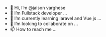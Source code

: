 - 👋 Hi, I’m @jaison varghese
- 👀 I’m Fullstack developer ...
- 🌱 I’m currently learning laravel and Vue js ...
- 💞️ I’m looking to collaborate on ...
- 📫 How to reach me ...

<!---
jaisonvarghese23/jaisonvarghese23 is a ✨ special ✨ repository because its `README.md` (this file) appears on your GitHub profile.
You can click the Preview link to take a look at your changes.
--->
